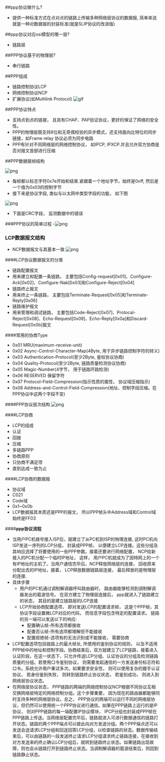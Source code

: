 ##ppp协议做什么?
 - 提供一种标准方式在点对点的链路上传输多种网络层协议的数据报, 简单来说就是一种对数据报的封装标准(就是SLIP协议的改进版)

##ppp协议对应osi模型的哪一层?
 - 链路层


##PPP协议基于的物理层?
 - 串行链路


##PPP组成
 - 链路控制协议LCP
 - 网络控制协议NCP
 - 扩展协议(如Multilink Protocol)
 ![gif](http://iworkout.cn/static/test/blog/ppp_stack.gif)


##PPP协议特点
 - 支持点到点的链接， 且具有CHAP、PAP验证协议，更好的保证了网络的安全性。
 - PPP的物理层既支持8位和无奇偶校验的异步模式，还支持面向比特位的同步链接，如Frame relay 协议必须为同步电路
 - PPP有针对不同网络层的网络控制协议， 如IPCP, IPXCP.并且允许双方协商是否对报文首部进行压缩


##PPP数据报帧结构

  ![png](http://iworkout.cn/static/test/blog/ppp.png)

  - 每帧都以标志字符0x7e开始和结束.紧跟着一个地址字节，始终是0xff, 然后是一个值为0x03的控制字节
  - 接下来是协议字段, 类似与以太网中类型字段的功能， 如下图

  ![png](http://iworkout.cn/static/test/blog/ppp_chengzai.jpg)
  
   - 下面是CRC字段， 监测数据中的错误

###PPP协议的简单过程
  -![png](http://iworkout.cn/static/test/blog/blog_ppp_process.png)


### LCP数据报文结构
   - NCP数据报文与其基本一致
   ![png](http://iworkout.cn/static/test/blog/lcp.png)

####LCP协议数据报文的分类
 - 链路配置报文
  - 用来建立和配置一条链路， 主要包括Config-request[0x01]、Configure-Ack[0x02]、Configure-Nak[0x03]和Configure-Reject[0x04]
 - 链路终止报文
  - 用来终止一条链路， 主要包括Terminate-Request[0x05]和Terminate-Reply[0x06]
 - 链路维护报文
  - 用来管理和调试链路， 主要包括Code-Reject[0x07]、Protocal-Reject[0x08]、Echo-Request[0x09]、Echo-Reply[0x0a]和Discard-Request[0x0b]报文

####常用的协商Type
 - 0x01 MRU(maximum-receive-unit)
 - 0x02 Async-Control-Character-Map(4Byte, 用于异步链路控制字符的转义)
 - 0x03 Authentication-Protocol(至少2Byte, 鉴权协议协商)
 - 0x04 Quality-Protocol(至少2Byte, 链路质量检测协议协商)
 - 0x05 Magic-Number(4字节， 用于链路环路检测)
 - 0x06 RESERVED 保留字符
 - 0x07 Protocol-Field-Compression(指示性质的属性， 协议域压缩指示)
 - 0x08 Address-and-Control-Field-Compression(地址、控制字段压缩。在PPP协议中这两个字段不变)


####PPP协议层次结构
  ![png](http://iworkout.cn/static/test/blog/blog_ppp_layout.png)

####LCP协商
 - LCP的组成
  - 认证
  - 回拨
  - 压缩
  - 多链路PPP
 - 协商原则
  - 只协商不满足项
  - 直到达成一致为止

####LCP协商的数据报
 - 协议域
  - C021
 - Code域
  - 0x1~0x0b
 - LCP数据报其本质还是PPP的报文， 所以PPP帧头中Address域和Control域始终是FF03


####**ppp协议流程**
 - 当用户PC机拨号接入ISP后，就建立了从PC机到ISP的物理连接, 这时PC机向ISP发送一序列的LCP分组， 封装成PPP帧， 以便建立LCP连接。这些分组及其响应选择了将要使用的一些PPP参数。接着还要进行网络配置， NCP给新接入的PC机分配一个临时IP地址， 这样， 用户PC机就成为了因特网上的一个有IP地址的主机了。当用户通信完毕后，NCP释放网络层的连接， 回收原来分配出去的IP地址，接着， LCP释放数据链路层连接， 最后释放的是物理层的连接.
  - 具体步骤
    - 用户的PC机通过调制解调器呼叫路由器时， 路由器能够检测到调制解调器发出的载波信号。 在双方建立了物理层连接后， ppp就进入了链路建立的状态， 其目的是建立链路层的LCP连接
    - LCP开始协商配置选项， 即对发送LCP的配置请求帧， 这是个PPP帧，其协议字段设置微LCP对应的代码， 而信息字段包含特定的配置请求。 链路的另一端可以发送以下的响应:
        - 配置确认帧-所有选项都接收
        - 配置否认帧-所有选项都理解但不能接收
        - 配置拒绝帧-选项有的无法识别或不能接收， 需要协商
   - LCP配置选项包括链路上的最大帧长, 所使用的鉴别协议的规则， 以及不适用PPP帧中的地址和控制字段。协商结束后，双方就建立了LCP链路，接着进入认证阶段，在这一状态下，只允许传送LCP分组、认证协议的分组及检测链路质量的分组。若使用口令鉴别协议， 则需要发起通信的一方发送身份标志符和口令。系统允许用户重试多次。如果要求安全性， 则可以使用复杂的握手认证协议， 若身份鉴别失败， 则转到链路终止协议状态， 若鉴别成功， 则进入到网络层协议状态。
  - 在网络层协议状态， PPP链路的两端的网络控制协议NCP根据不同协议互相交换网络层特定的网络控制分组。这个步骤重要， 因为现在的路由器都能够同时支持多种的网络层协议。总之， PPP协议的两端可以运行不同的网络层协议，但仍然可以使用统一个PPP协议进行通信。如果在PPP链路上运行的是IP协议， 则对PPP链路的每一端配置IP协议模块， IPCP分组也封装成PPP帧在PPP链路上传送。当网络层配置完毕后，链路就进入可进行数据通信的链路打开状态。链路的两个PPP端点可以彼此向对方发送分组。两个PPP端点还可以发送会送请求LCP分组和回送回答LCP分组，以检查链路的状态。数据传输结束后，可以由链路的一段发送终止请求LCP分组请求终止链路连接，在接收到对方发送来的终止确认LCP分组后，就转到链路终止状态。如果链路出现故障，则也会从链路打开到链路终止状态。当调制解调器的载波结束后，则回到链路静止状态。

